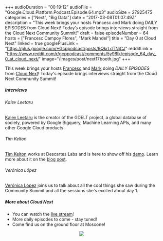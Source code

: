 +++
audioDuration = "00:19:12"
audioFile = "Google.Cloud.Platform.Podcast.Episode.64.mp3"
audioSize = 27925475 
categories = ["Next", "Big Data"]
date = "2017-03-08T01:07:49Z"
description = "This week brings your hosts Francesc and Mark doing DAILY EPISODES from Cloud Next! Today’s episode brings interviews straight from the Cloud Next Community Summit!"
draft = false
episodeNumber = 64
hosts = ["Francesc Campoy Flores", "Mark Mandel"]
title = "Day 0 at Cloud Next"
linked = true
googlePlusLink = "https://plus.google.com/+Gcppodcast/posts/9QkrLdTNiCJ"
redditLink = "https://www.reddit.com/r/gcppodcast/comments/5y98lk/episode_64_day_0_at_cloud_next/"
image="/images/post/next17booth.jpg"
+++

This week brings your hosts [Francesc](https://twitter.com/francesc) and [Mark](https://twitter.com/Neurotic) doing
*DAILY EPISODES* from [Cloud Next](https://cloudnext.withgoogle.com/)! Today's episode brings interviews straight from the Cloud Next Community Summit!

<!--more-->

##### Interviews

###### Kalev Leetaru

[Kalev Leetaru](http://gdeltproject.org/) is the creator of the GDELT project, a global database of society,
powered by Google Bigquery, Machine Learning APIs, and many other Google Cloud products.

###### Tim Kelton

[Tim Kelton](https://twitter.com/timbuktuu) works at Descartes Labs and is here to show off his [demo](https://search.descarteslabs.com).
Learn more about it on the [blog post](https://medium.com/descartestech/geovisual-search-using-computer-vision-to-explore-the-earth-275d970c60cf#.3anxgb8po).

###### Verónica López

[Verónica López](https://twitter.com/maria_fibonacci) joins us to talk about all the cool things she saw during the Community Summit and all the sessions she's excited about day 1.

##### More about Cloud Next
 
- You can watch the [live stream](https://cloudnext.withgoogle.com/)!
- More daily episodes to come - stay tuned!
- Come find us on the ground floor at Moscone!

<div style="text-align: center">
  <img src="/images/post/next17booth.jpg" style="margin: auto;">
</div>
